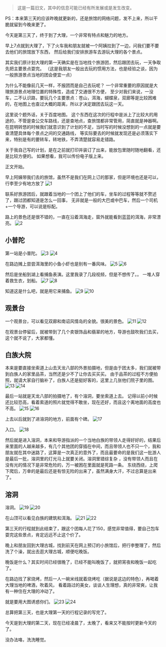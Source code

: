 > 这是一篇旧文，其中的信息可能已经有所发展或是发生改变。

PS：本来第三天的应该昨晚就更新的，还是旅馆的网络问题，发不上来，所以干脆就留到今晚来更了。

今天是第三天了，终于到了大理，一个非常有特点和魅力的地方。

早上7点就到大理了，下了火车我和朋友就被一个阿姨拉到了一边，问我们要不要去他们的旅馆放下东西，
然后给我们安排旅游车去游玩大理的各个景点。

其实我们原计划大理的第一天确实是在当地找个旅游团，然后跟团去玩，一天争取先把主要景点耍完。
（这是我朋友一般出去玩的惯用方法，也是经验之谈，因为一般旅游景点当地的团会便宜一点）

为什么不能像前几天一样，不报团而是自己去玩呢？ 一个非常重要的原因就是大理旅游景点地理位置的特殊性，造成了交通很不方便，
至少对我们来说，一没车，二不认识路，要玩几个主要景点：苍山，洱海，蝴蝶泉，双廊等是比较困难的，在地图上也查过大概的距离，所以才决定跟团去玩这一天。

<!--more-->

这里说个题外话，关于百度地图。
这个东西在这次的行程中是派上了比较大的用途的，不管是查公交车路线，还是查地点，查旅馆都非常管用，简直就是神器啊。
在昆明转悠的时候我们就意识到了计划的不足，当时写的时候没想到的一点就是要查清楚具体每个景点之间的交通路线，
等实际要去的时候就发现还是必须落实下来，特别是有的要转车，转地铁，不弄清楚就容易走错路。

关于我自己写的计划，是在之前就打印并装订了出来，能放包里随时随地翻看，还是比较方便的。
如果想看，我可以传份电子版上来。


正文开始。

早上阿姨带我们去的旅馆，虽然不是我们在网上订的那家，但是环境也还是可以，行李至少有地方放了
![1](https://i.loli.net/2018/10/05/5bb6fb941a28e.png)

联系好旅游团后，就跟着当地的一个团上了他们的车，坐车的过程等等就不赘述了，跟过团都知道是怎么一回事，
无非就是一般的大巴或中巴车，然后一个司机+一个导游，可以说是标配。

路上的景色还是很不错的，一直在沿着洱海走，窗外就能看到蓝蓝的洱海，非常漂亮。
![2](https://i.loli.net/2018/10/05/5bb6fcf31dd4e.png)

## 小普陀
第一站是小普陀。
![3](https://i.loli.net/2018/10/05/5bb701a046d91.png)
![4](https://i.loli.net/2018/10/05/5bb701e43e2b9.png)

在路边摊上尝尝洱海里的小鱼小虾也是别有一番风味。
![5](https://i.loli.net/2018/10/05/5bb7022e33cfe.png)
![6](https://i.loli.net/2018/10/05/5bb7022f56cfc.png)

然后是坐船到湖上看捕鱼表演。这里我录了几段视频，但是不想传了。。
一堆人穿着救生衣，划船。
![7](https://i.loli.net/2018/10/05/5bb702591efc5.png)
![8](https://i.loli.net/2018/10/05/5bb7025b8c2f7.png)

知道这是什么吧，就是用它来捕鱼。
![9](https://i.loli.net/2018/10/05/5bb702806d051.png)
![10](https://i.loli.net/2018/10/05/5bb7028258f17.png)

## 观景台
一个观景台，可以看见双廊和南诏风情岛的全貌。很美的景色。
![11](https://i.loli.net/2018/10/05/5bb702ac95f4e.png)
![12](https://i.loli.net/2018/10/05/5bb702ac9b660.png)

在观景台停留后，就被带到了几个卖银饰品和翡翠的地方，导游也鼓吹我们去买，这个就不说了，大家都懂。

## 白族大院
本来是要直接坐索道上山去天龙八部的外景拍摄地，但是由于团太多，我们就被带到白族人的家里品茶，当然还是少不了让你去买买买。
由于品茶的过程不方便拍照，就请大家自行脑补了，白族人还是挺好客的，这里上几张他们院子里的图。
![13](https://i.loli.net/2018/10/05/5bb702e0dc930.png)
![14](https://i.loli.net/2018/10/05/5bb702e327344.png)

最后一站就是天龙八部的拍摄地了，有个溶洞，要坐索道上去。
记得以前小时候还比较恐高，看着索道的照片就觉得不敢坐，现在还好，而且这个离地面的高度也不高。
![15](https://i.loli.net/2018/10/05/5bb7030fd345c.png)
![16](https://i.loli.net/2018/10/05/5bb7031039b2b.png)

上去以后就到了进溶洞的地方，前面有个碑。
![17](https://i.loli.net/2018/10/05/5bb7033ab4c9f.png)

入口。
![18](https://i.loli.net/2018/10/05/5bb7034f6af36.png)

然后就是进入溶洞，本来和导游指派的一个当地白族的带领人走得好好的，结果后来里面的人越来越多，有几个其他团的穿插在中间，而且带领人也不只一个，我和朋友就在其中迷路了，这算是一次真正的意外了，而且最要命的是我们这一批游人是最后一批，溶洞里的灯光马上就要关闭。溶洞里错综复杂 ，没有带领人而且在没有光的情况下是非常危险的，万一被困在里面就是死路一条。
东绕西绕，上爬下爬后，万幸的是最后还是有惊无险的出来了，虽然满身大汗，不过总算是出来了。

## 溶洞
溶洞。
![19](https://i.loli.net/2018/10/05/5bb703707366e.png)
![20](https://i.loli.net/2018/10/05/5bb7037304de5.png)

在山顶可以看见白族的建筑和洱海。
![21](https://i.loli.net/2018/10/05/5bb7039527cb7.png)
![22](https://i.loli.net/2018/10/05/5bb7039586727.png)

第三天的行程就到此结束了，跟这个团每人花了150，感觉非常值得，要自己包车耍完这些景点，肯定远远不止这个价了。

晚上和朋友回到大理古城，找到前天在网上预订的小旅馆后，把行李整理了，然后洗了个澡，就出去逛大理古城，顺便吃晚饭。

晚饭是什么？其实时间已经很晚了，已经不能叫晚饭了，就把宵夜和晚饭一起吃了。

在路边找了家烧烤，然后一人一碗米线就着烧烤吃（据说是这边的特色），再喝着大理当地的啤酒，吹着风，
看着路过的美女，谈谈人生理想，真的非常爽，让我有一种住在大理的冲动了。

就是要用大图诱惑你们。
![23](https://i.loli.net/2018/10/05/5bb703d2dc0c8.png)
![24](https://i.loli.net/2018/10/05/5bb703d570802.png)

总算把第三天，也是大理第一天的行程记录的写完了。

今天是到大理的第二天，现在已经凌晨了，太晚了，看来又不能按时更新今天的了。

没办法咯，洗洗睡觉。

